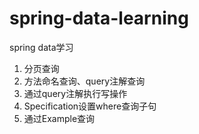 # spring-data-learning
spring data学习

1. 分页查询
2. 方法命名查询、query注解查询
3. 通过query注解执行写操作
4. Specification设置where查询子句
5. 通过Example查询